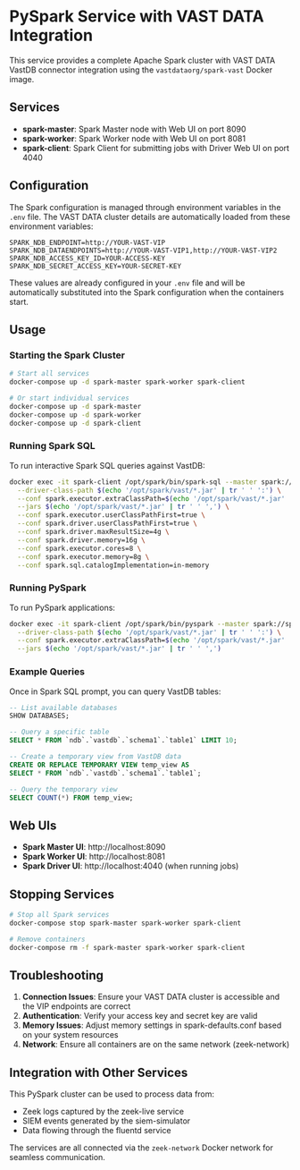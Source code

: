 # PySpark Service with VAST DATA Integration

This service provides a complete Apache Spark cluster with VAST DATA VastDB connector integration using the `vastdataorg/spark-vast` Docker image.

## Services

- **spark-master**: Spark Master node with Web UI on port 8090
- **spark-worker**: Spark Worker node with Web UI on port 8081  
- **spark-client**: Spark Client for submitting jobs with Driver Web UI on port 4040

## Configuration

The Spark configuration is managed through environment variables in the `.env` file. The VAST DATA cluster details are automatically loaded from these environment variables:

```
SPARK_NDB_ENDPOINT=http://YOUR-VAST-VIP
SPARK_NDB_DATAENDPOINTS=http://YOUR-VAST-VIP1,http://YOUR-VAST-VIP2
SPARK_NDB_ACCESS_KEY_ID=YOUR-ACCESS-KEY
SPARK_NDB_SECRET_ACCESS_KEY=YOUR-SECRET-KEY
```

These values are already configured in your `.env` file and will be automatically substituted into the Spark configuration when the containers start.

## Usage

### Starting the Spark Cluster

```bash
# Start all services
docker-compose up -d spark-master spark-worker spark-client

# Or start individual services
docker-compose up -d spark-master
docker-compose up -d spark-worker
docker-compose up -d spark-client
```

### Running Spark SQL

To run interactive Spark SQL queries against VastDB:

```bash
docker exec -it spark-client /opt/spark/bin/spark-sql --master spark://spark-master:7077 \
  --driver-class-path $(echo '/opt/spark/vast/*.jar' | tr ' ' ':') \
  --conf spark.executor.extraClassPath=$(echo '/opt/spark/vast/*.jar' | tr ' ' ':') \
  --jars $(echo '/opt/spark/vast/*.jar' | tr ' ' ',') \
  --conf spark.executor.userClassPathFirst=true \
  --conf spark.driver.userClassPathFirst=true \
  --conf spark.driver.maxResultSize=4g \
  --conf spark.driver.memory=16g \
  --conf spark.executor.cores=8 \
  --conf spark.executor.memory=8g \
  --conf spark.sql.catalogImplementation=in-memory
```

### Running PySpark

To run PySpark applications:

```bash
docker exec -it spark-client /opt/spark/bin/pyspark --master spark://spark-master:7077 \
  --driver-class-path $(echo '/opt/spark/vast/*.jar' | tr ' ' ':') \
  --conf spark.executor.extraClassPath=$(echo '/opt/spark/vast/*.jar' | tr ' ' ':') \
  --jars $(echo '/opt/spark/vast/*.jar' | tr ' ' ',')
```

### Example Queries

Once in Spark SQL prompt, you can query VastDB tables:

```sql
-- List available databases
SHOW DATABASES;

-- Query a specific table
SELECT * FROM `ndb`.`vastdb`.`schema1`.`table1` LIMIT 10;

-- Create a temporary view from VastDB data
CREATE OR REPLACE TEMPORARY VIEW temp_view AS
SELECT * FROM `ndb`.`vastdb`.`schema1`.`table1`;

-- Query the temporary view
SELECT COUNT(*) FROM temp_view;
```

## Web UIs

- **Spark Master UI**: http://localhost:8090
- **Spark Worker UI**: http://localhost:8081
- **Spark Driver UI**: http://localhost:4040 (when running jobs)

## Stopping Services

```bash
# Stop all Spark services
docker-compose stop spark-master spark-worker spark-client

# Remove containers
docker-compose rm -f spark-master spark-worker spark-client
```

## Troubleshooting

1. **Connection Issues**: Ensure your VAST DATA cluster is accessible and the VIP endpoints are correct
2. **Authentication**: Verify your access key and secret key are valid
3. **Memory Issues**: Adjust memory settings in spark-defaults.conf based on your system resources
4. **Network**: Ensure all containers are on the same network (zeek-network)

## Integration with Other Services

This PySpark cluster can be used to process data from:
- Zeek logs captured by the zeek-live service
- SIEM events generated by the siem-simulator
- Data flowing through the fluentd service

The services are all connected via the `zeek-network` Docker network for seamless communication.
